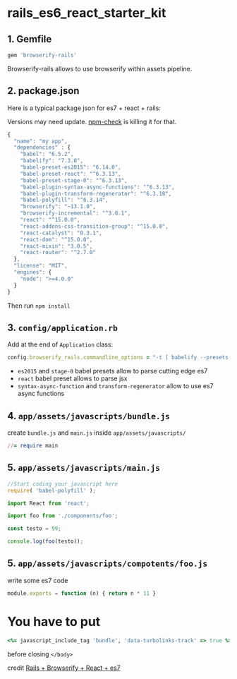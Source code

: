 # rails_es6_react_starter_kit

## 1. Gemfile
```ruby
gem 'browserify-rails'
```
Browserify-rails allows to use browserify within assets pipeline.

## 2. package.json

Here is a typical package json for es7 + react + rails:

Versions may need update. [npm-check](https://www.npmjs.com/package/npm-check) is killing it for that.

```javascript
{
  "name": "my app",
  "dependencies" : {
    "babel": "6.5.2",
    "babelify": "7.3.0",
    "babel-preset-es2015": "6.14.0",
    "babel-preset-react": "^6.3.13",
    "babel-preset-stage-0": "^6.3.13",
    "babel-plugin-syntax-async-functions": "^6.3.13",
    "babel-plugin-transform-regenerator": "^6.3.18",
    "babel-polyfill": "^6.3.14",
    "browserify": "~13.1.0",
    "browserify-incremental": "^3.0.1",
    "react": "^15.0.0",
    "react-addons-css-transition-group": "^15.0.0",
    "react-catalyst": "0.3.1",
    "react-dom": "^15.0.0",
    "react-mixin": "3.0.5",
    "react-router": "^2.7.0"
  },
  "license": "MIT",
  "engines": {
    "node": ">=4.0.0"
  }
}
```

Then run `npm install`

## 3. `config/application.rb`

Add at the end of `Application` class:

```ruby
config.browserify_rails.commandline_options = "-t [ babelify --presets [ es2015 react stage-0 ] --plugins [ syntax-async-functions transform-regenerator ] ]"
```

* `es2015` and `stage-0` babel presets allow to parse cutting edge es7
* `react` babel preset allows to parse jsx
* `syntax-async-function` and `transform-regenerator` allow to use es7 async functions


## 4. `app/assets/javascripts/bundle.js`

create `bundle.js` and `main.js` inside `app/assets/javascripts/`

```ruby
//= require main
```

## 5. `app/assets/javascripts/main.js`

```javascript
//Start coding your javascript here
require( 'babel-polyfill' );

import React from 'react';

import foo from './components/foo';

const testo = 99;

console.log(foo(testo));
```

## 5. `app/assets/javascripts/compotents/foo.js`
write some es7 code

```javascript
module.exports = function (n) { return n * 11 }
```


# You have to put 

```ruby
<%= javascript_include_tag 'bundle', 'data-turbolinks-track' => true %>
```

before closing `</body>`

credit 
[Rails + Browserify + React + es7](https://gist.github.com/oelmekki/c78cfc8ed1bba0da8cee)
